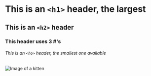# This is an `<h1>` header, the largest
## This is an `<h2>` header
### This header uses 3 #'s
###### This is an `<h6>` header, the smallest one available

![Image of a kitten](https://images.pexels.com/photos/45201/kitty-cat-kitten-pet-45201.jpeg)
